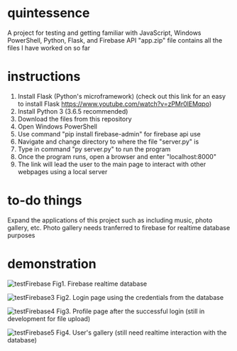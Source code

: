 # quintessence
A project for testing and getting familiar with JavaScript, Windows PowerShell, Python, Flask, and Firebase API
"app.zip" file contains all the files I have worked on so far

# instructions
1. Install Flask (Python's microframework) (check out this link for an easy to install Flask https://www.youtube.com/watch?v=zPMr0lEMqpo)
2. Install Python 3 (3.6.5 recommended)
3. Download the files from this repository
4. Open Windows PowerShell
5. Use command "pip install firebase-admin" for firebase api use
6. Navigate and change directory to where the file "server.py" is
7. Type in command "py server.py" to run the program
8. Once the program runs, open a browser and enter "localhost:8000"
9. The link will lead the user to the main page to interact with other webpages using a local server

# to-do things
 Expand the applications of this project such as including music, photo gallery, etc.
 Photo gallery needs tranferred to firebase for realtime database purposes
 
# demonstration

![testFirebase](https://user-images.githubusercontent.com/44308446/59739415-69a1bd80-922a-11e9-8927-c86a5fb77d14.png)
Fig1. Firebase realtime database

![testFirebase3](https://user-images.githubusercontent.com/44308446/60640592-78bd6980-9ded-11e9-9d77-6b47fdd1453c.png)
Fig2. Login page using the credentials from the database

![testFirebase4](https://user-images.githubusercontent.com/44308446/60640594-7fe47780-9ded-11e9-8d74-dd514249d056.png)
Fig3. Profile page after the successful login (still in development for file upload)

![testFirebase5](https://user-images.githubusercontent.com/44308446/60640595-7fe47780-9ded-11e9-9bd1-e02e13c1d452.png)
Fig4. User's gallery (still need realtime interaction with the database)
